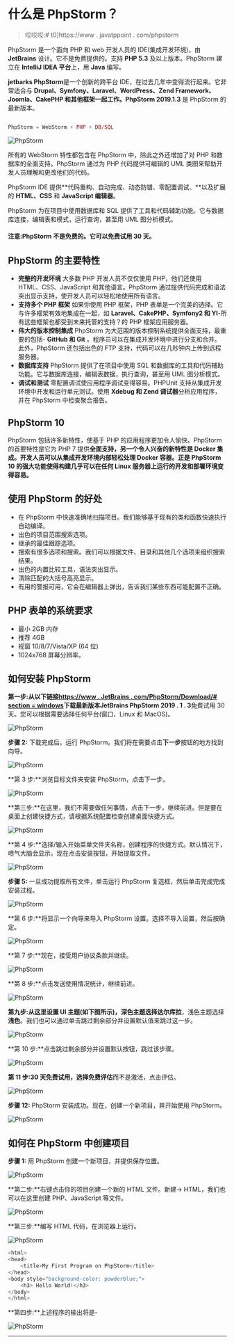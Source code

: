 # 什么是 PhpStorm？

> 哎哎哎:# t0]https://www . javatppoint . com/phpstorm

PhpStorm 是一个面向 PHP 和 web 开发人员的 IDE(集成开发环境)，由 **JetBrains** 设计。它不是免费提供的。支持 **PHP 5.3** 及以上版本。PhpStorm 建立在 **IntelliJ IDEA 平台**上，用 **Java** 编写。

**jetbarks PhpStorm**是一个创新的跨平台 IDE，在过去几年中变得流行起来。它非常适合与 **Drupal、Symfony、Laravel、WordPress、Zend Framework、Joomla、CakePHP 和其他框架一起工作。PhpStorm 2019.1.3** 是 PhpStorm 的最新版本。

```php

PhpStorm = WebStorm + PHP + DB/SQL

```

![PhpStorm](img/a4608e93295050b0de98f8d5f8a68779.png)

所有的 WebStorm 特性都包含在 PhpStorm 中，除此之外还增加了对 PHP 和数据库的全面支持。PhpStorm 通过为 PHP 代码提供可编辑的 UML 类图来帮助开发人员理解和更改他们的代码。

PhpStorm IDE 提供**代码重构、自动完成、动态防错、零配置调试、**以及扩展的 **HTML、CSS** 和 **JavaScript 编辑器**。

PhpStorm 为在项目中使用数据库和 SQL 提供了工具和代码辅助功能。它与数据库连接，编辑表和模式，运行查询，甚至用 UML 图分析模式。

#### 注意:PhpStorm 不是免费的。它可以免费试用 30 天。

## PhpStorm 的主要特性

*   **完整的开发环境**
    大多数 PHP 开发人员不仅仅使用 PHP，他们还使用 HTML、CSS、JavaScript 和其他语言。PhpStorm 通过提供代码完成和语法突出显示支持，使开发人员可以轻松地使用所有语言。
*   **支持多个 PHP 框架**
    如果你使用 PHP 框架，PHP 表单是一个完美的选择。它与许多框架有效地集成在一起，如 **Laravel、CakePHP、Symfony2 和 YI**-所有这些框架也都受到未来托管的支持？的 PHP 框架应用服务器。
*   **伟大的版本控制集成**
    PhpStorm 为大范围的版本控制系统提供全面支持，最重要的包括- **GitHub 和 Git** 。程序员可以在集成开发环境中进行分支和合并。
    此外，PhpStorm 还包括出色的 FTP 支持，代码可以在几秒钟内上传到远程服务器。
*   **数据库支持**
    PhpStorm 提供了在项目中使用 SQL 和数据库的工具和代码辅助功能。它与数据库连接，编辑表数据，执行查询，甚至用 UML 图分析模式。
*   **调试和测试**
    零配置调试使应用程序调试变得容易。PHPUnit 支持从集成开发环境中开发和运行单元测试。使用 **Xdebug 和 Zend 调试器**分析应用程序，并在 PhpStorm 中检查聚合报告。

## PhpStorm 10

PhpStorm 包括许多新特性，使基于 PHP 的应用程序更加令人愉快。PhpStorm 的首要特性是它为 PHP 7 提供**全面支持，另一个令人兴奋的新特性是 **Docker 集成**。开发人员可以从集成开发环境内部轻松处理 Docker 容器。正是 PhpStorm 10 的强大功能使得构建几乎可以在任何 Linux 服务器上运行的开发和部署环境变得容易。**

## 使用 PhpStorm 的好处

*   在 PhpStorm 中快速准确地扫描项目。我们能够基于现有的类和函数快速执行自动编译。
*   出色的项目范围搜索选项。
*   继承的最佳跟踪选项。
*   搜索有很多选项和搜索。我们可以根据文件、目录和其他几个选项来组织搜索结果。
*   出色的内置比较工具，语法突出显示。
*   清除匹配的大括号高亮显示。
*   有用的警报可用，它会在编辑器上弹出，告诉我们某些东西可能配置不正确。

## PHP 表单的系统要求

*   最小 2GB 内存
*   推荐 4GB
*   视窗 10/8/7/Vista/XP (64 位)
*   1024x768 屏幕分辨率。

## 如何安装 PhpStorm

**第一步:**从以下链接[https://www . JetBrains . com/PhpStorm/Download/# section = windows](https://www.jetbrains.com/phpstorm/download/#section=windows)下载最新版本**JetBrains PhpStorm 2019 . 1 . 3**免费试用 30 天。您可以根据需要选择任何平台(窗口、Linux 和 MacOS)。

![PhpStorm](img/dd223c9b1587d5eb8c23a52a64b817fe.png)

**步骤 2:** 下载完成后，运行 PhpStorm。我们将在需要点击**下一步**按钮的地方找到向导。

![PhpStorm](img/0b5d59a52f9afce605fc1b0c8a825d21.png)

**第 3 步:**浏览目标文件夹安装 PhpStorm，点击下一步。

![PhpStorm](img/0115c656572c9f6d39f9a74d057dd02b.png)

**第三步:**在这里，我们不需要做任何事情，点击下一步，继续前进。但是要在桌面上创建快捷方式，请根据系统配置检查创建桌面快捷方式。

![PhpStorm](img/84b3f175e8b1f2ca5fc452eb2c5bb973.png)

**第 4 步:**选择/输入开始菜单文件夹名称，创建程序的快捷方式。默认情况下，喷气大脑会显示。现在点击安装按钮，开始提取文件。

![PhpStorm](img/5543335131c6217b1bde155f61da192c.png)

**步骤 5:** 一旦成功提取所有文件，单击运行 PhpStorm 复选框，然后单击完成完成安装过程。

![PhpStorm](img/e0354dd77f152377dab2846c8a7435c2.png)

**第 6 步:**将显示一个向导来导入 PhpStorm 设置。选择不导入设置，然后按确定。

![PhpStorm](img/542defb7ac9eba79f1d404eaafdb2d1f.png)

**第 7 步:**现在，接受用户协议条款并继续。

![PhpStorm](img/8eb39884f2f34e7dc58e6582fdf23387.png)

**第 8 步:**点击发送使用情况统计，继续前进。

![PhpStorm](img/bb98a171a9848d22dfc4381eb85351ff.png)

**第九步:**从这里设置 UI 主题(如下图所示)，深色主题选择**达尔库拉**，浅色主题选择**浅色**。我们也可以通过单击跳过剩余部分并设置默认值来跳过这一步。

![PhpStorm](img/a4f14dd89c08b43482e96e565651c37f.png)

**第 10 步:**点击跳过剩余部分并设置默认按钮，跳过该步骤。

![PhpStorm](img/8191c9bb5facff6b3b8c5e6b8bdac35d.png)

**第 11 步:**30 天免费试用，选择**免费评估**而不是激活，点击评估。

![PhpStorm](img/7659098a9896ad7ad137dee2fa0c3045.png)

**步骤 12:** PhpStorm 安装成功。现在，创建一个新项目，并开始使用 PhpStorm。

![PhpStorm](img/fb2f23d01db4c8f11f9c78ab977e5993.png)

## 如何在 PhpStorm 中创建项目

**步骤 1:** 用 PhpStorm 创建一个新项目，并提供保存位置。

![PhpStorm](img/4df234fbedd5583a7fd2e8b09805bb9b.png)

**第二步:**右键点击你的项目创建一个新的 HTML 文件。新建→ HTML，我们也可以在这里创建 PHP、JavaScript 等文件。

![PhpStorm](img/05a30088a37b070eefd0592569555d78.png)

**第三步:**编写 HTML 代码，在浏览器上运行。

![PhpStorm](img/ebee4c8de0b44dd5bf54c1f92eb58da1.png)

```php
<html>
<head>
	<title>My First Program on PhpStorm</title>
</head>
<body style="background-color: powderblue;">
	<h3> Hello World!</h3>
</body>
</html>

```

**第四步:**上述程序的输出将是-

![PhpStorm](img/5cac1f2979865ae112ba72cbb87afb74.png)

* * *
